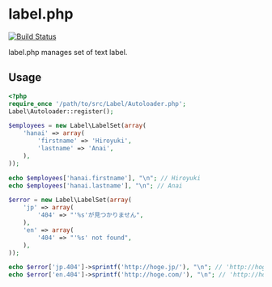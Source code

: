 label.php
=========

[![Build Status](https://secure.travis-ci.org/pirosikick/label.php.png?branch=dev)](https://travis-ci.org/pirosikick/label.php)

label.php manages set of text label.

Usage
-----
```php
<?php
require_once '/path/to/src/Label/Autoloader.php';
Label\Autoloader::register();

$employees = new Label\LabelSet(array(
    'hanai' => array(
        'firstname' => 'Hiroyuki',
        'lastname' => 'Anai',
    ),
));

echo $employees['hanai.firstname'], "\n"; // Hiroyuki
echo $employees['hanai.lastname'], "\n"; // Anai

$error = new Label\LabelSet(array(
    'jp' => array(
        '404' => "'%s'が見つかりません",
    ),
    'en' => array(
        '404' => "'%s' not found",
    ),
));

echo $error['jp.404']->sprintf('http://hoge.jp/'), "\n"; // 'http://hoge.jp'が見つかりません
echo $error['en.404']->sprintf('http://hoge.com/'), "\n"; // 'http://hoge.com' not found
```
